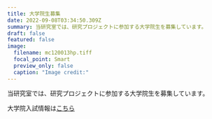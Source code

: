```yaml
---
title: 大学院生募集
date: 2022-09-08T03:34:50.309Z
summary: 当研究室では、研究プロジェクトに参加する大学院生を募集しています。
draft: false
featured: false
image:
  filename: mc120013hp.tiff
  focal_point: Smart
  preview_only: false
  caption: "Image credit:"
---
```

当研究室では、研究プロジェクトに参加する大学院生を募集しています。

大学院入試情報は[こちら](https://www.kagawa-u.ac.jp/admission/transfer-graduate/graduate_school/)